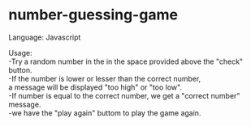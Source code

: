 # number-guessing-game

Language:
Javascript

Usage:                                                                                          
-Try a random number in the in the space provided above the "check" button.                                                                                 
-If the number is lower or lesser than the correct number,                                                                                                  
 a message will be displayed "too high" or "too low".                                                                                                   
 -If number is equal to the correct number, we get a "correct number" message.                                                                               
 -we have the "play again" buttom to play the game again.
